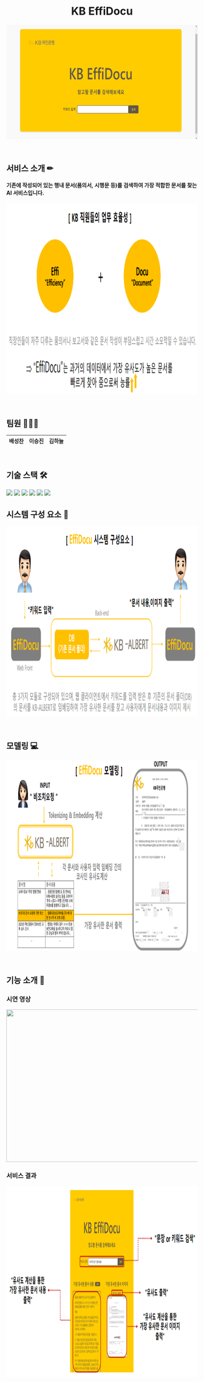 <h1 align="middle">KB EffiDocu</h1>

<p align="center"><img src="./exec/메인 화면.png" align="middle" width="800" height="300"/></p>

<br/>

## 서비스 소개 ✏

<h4>기존에 작성되어 있는 행내 문서(품의서, 시행문 등)를 검색하여 가장 적합한 문서를 찾는 AI 서비스입니다.</h4>
<p align="center"><img src="./exec/effidocu.png" align="middle" width="1000" height="500"/></p>

<br/>

## 팀원 👩‍👦‍👦

|                       배성찬                       |                        이승진                         |                          김하늘                          |
| :------------------------------------------------: | :---------------------------------------------------: | :-----------------------------------------------------: |

<br/>

## 기술 스택 🛠️

<img src="https://img.shields.io/badge/Python-3776AB?style=for-the-badge&logo=python&logoColor=white">
<img src="https://img.shields.io/badge/PyTorch-EE4C2C?style=for-the-badge&logo=pytorch&logoColor=white">
<img src="https://img.shields.io/badge/scikitlearn-F7931E?style=for-the-badge&logo=scikitlearn&logoColor=white">
<img src="https://img.shields.io/badge/Flask-000000?style=for-the-badge&logo=flask&logoColor=white">
<img src="https://img.shields.io/badge/html5-E34F26?style=for-the-badge&logo=html5&logoColor=white">
<img src="https://img.shields.io/badge/css-1572B6?style=for-the-badge&logo=css3&logoColor=white">

<br/>

## 시스템 구성 요소 🎨

<p align="center"><img src="./exec/system.png" align="middle" width="1000" height="500"/></p>

<br/>

## 모델링 💻

<p align="center"><img src="./exec/model.png" align="middle" width="1000" height="500"/></p>

<br/>

## 기능 소개 🧰

### 시연 영상

<p align="center"><img src="./exec/프로토타입 GIF파일.gif" align="middle" width="800" height="400"/></p>

### 서비스 결과

<p align="center"><img src="./exec/main.png" align="middle" width="1000" height="500"/></p>
